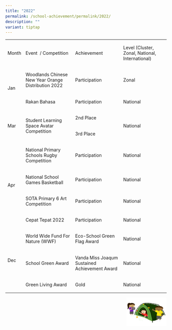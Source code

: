 ```yaml
---
title: "2022"
permalink: /school-achievement/permalink/2022/
description: ""
variant: tiptap
---
```

<table>
<tbody>
<tr>
<td rowspan="1" colspan="1">
<p>Month</p>
</td>
<td rowspan="1" colspan="1">
<p>Event&nbsp; / Competition&nbsp;</p>
</td>
<td rowspan="1" colspan="1">
<p>Achievement</p>
</td>
<td rowspan="1" colspan="1">
<p>Level (Cluster, Zonal, National, International)</p>
</td>
</tr>
<tr>
<td rowspan="2" colspan="1">
<p></p>
<p>Jan</p>
</td>
<td rowspan="1" colspan="1">
<p>Woodlands Chinese New Year Orange Distribution 2022</p>
</td>
<td rowspan="1" colspan="1">
<p>Participation</p>
</td>
<td rowspan="1" colspan="1">
<p>Zonal</p>
</td>
</tr>
<tr>
<td rowspan="1" colspan="1">
<p>Rakan Bahasa</p>
</td>
<td rowspan="1" colspan="1">
<p>Participation</p>
</td>
<td rowspan="1" colspan="1">
<p>National</p>
</td>
</tr>
<tr>
<td rowspan="2" colspan="1">
<p>Mar</p>
</td>
<td rowspan="2" colspan="1">
<p>Student Learning Space Avatar Competition</p>
</td>
<td rowspan="1" colspan="1">
<p>2nd Place</p>
</td>
<td rowspan="2" colspan="1">
<p>National</p>
</td>
</tr>
<tr>
<td rowspan="1" colspan="1">
<p>3rd Place</p>
</td>
</tr>
<tr>
<td rowspan="4" colspan="1">
<p>Apr</p>
</td>
<td rowspan="1" colspan="1">
<p>National Primary Schools Rugby Competition</p>
</td>
<td rowspan="1" colspan="1">
<p>Participation</p>
</td>
<td rowspan="1" colspan="1">
<p>National</p>
</td>
</tr>
<tr>
<td rowspan="1" colspan="1">
<p>National School Games Basketball</p>
</td>
<td rowspan="1" colspan="1">
<p>Participation</p>
</td>
<td rowspan="1" colspan="1">
<p>National</p>
</td>
</tr>
<tr>
<td rowspan="1" colspan="1">
<p>SOTA Primary 6 Art Competition</p>
</td>
<td rowspan="1" colspan="1">
<p>Participation</p>
</td>
<td rowspan="1" colspan="1">
<p>National</p>
</td>
</tr>
<tr>
<td rowspan="1" colspan="1">
<p>Cepat Tepat 2022</p>
</td>
<td rowspan="1" colspan="1">
<p>Participation</p>
</td>
<td rowspan="1" colspan="1">
<p>National</p>
</td>
</tr>
<tr>
<td rowspan="3" colspan="1">
<p></p>
<p>Dec</p>
</td>
<td rowspan="1" colspan="1">
<p>World Wide Fund For Nature (WWF)</p>
</td>
<td rowspan="1" colspan="1">
<p>Eco-School Green Flag Award</p>
</td>
<td rowspan="1" colspan="1">
<p>National</p>
</td>
</tr>
<tr>
<td rowspan="1" colspan="1">
<p>School Green Award</p>
</td>
<td rowspan="1" colspan="1">
<p>Vanda Miss Joaqum Sustained Achievement Award</p>
</td>
<td rowspan="1" colspan="1">
<p>National</p>
</td>
</tr>
<tr>
<td rowspan="1" colspan="1">
<p>Green Living Award</p>
</td>
<td rowspan="1" colspan="1">
<p>Gold</p>
</td>
<td rowspan="1" colspan="1">
<p>National</p>
</td>
</tr>
</tbody>
</table>
<div class="isomer-image-wrapper">
<img style="width:25%;float:right" height="auto" width="100%" src="/images/Small%20logo/gwps%20children%20(3).png">
</div>
<p></p>
